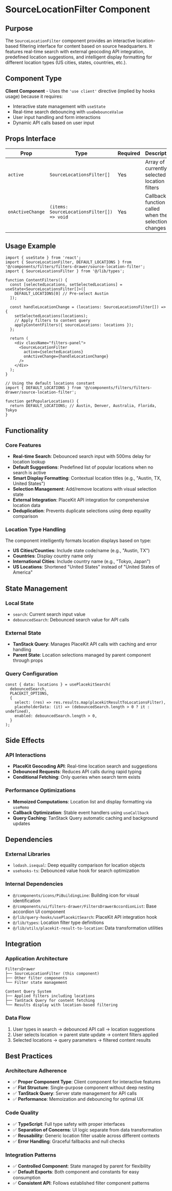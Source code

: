 # SourceLocationFilter Component

## Purpose

The `SourceLocationFilter` component provides an interactive location-based filtering interface for content based on source headquarters. It features real-time search with external geocoding API integration, predefined location suggestions, and intelligent display formatting for different location types (US cities, states, countries, etc.).

## Component Type

**Client Component** - Uses the `'use client'` directive (implied by hooks usage) because it requires:
- Interactive state management with `useState`
- Real-time search debouncing with `useDebounceValue`
- User input handling and form interactions
- Dynamic API calls based on user input

## Props Interface

| Prop | Type | Required | Description |
|------|------|----------|-------------|
| `active` | `SourceLocationsFilter[]` | Yes | Array of currently selected location filters |
| `onActiveChange` | `(items: SourceLocationsFilter[]) => void` | Yes | Callback function called when the selection changes |

## Usage Example

```tsx
import { useState } from 'react';
import { SourceLocationFilter, DEFAULT_LOCATIONS } from '@/components/filters/filters-drawer/source-location-filter';
import { SourceLocationsFilter } from '@/lib/types';

function ContentFilters() {
  const [selectedLocations, setSelectedLocations] = useState<SourceLocationsFilter[]>([
    DEFAULT_LOCATIONS[0] // Pre-select Austin
  ]);

  const handleLocationChange = (locations: SourceLocationsFilter[]) => {
    setSelectedLocations(locations);
    // Apply filters to content query
    applyContentFilters({ sourceLocations: locations });
  };

  return (
    <div className="filters-panel">
      <SourceLocationFilter
        active={selectedLocations}
        onActiveChange={handleLocationChange}
      />
    </div>
  );
}

// Using the default locations constant
import { DEFAULT_LOCATIONS } from '@/components/filters/filters-drawer/source-location-filter';

function getPopularLocations() {
  return DEFAULT_LOCATIONS; // Austin, Denver, Australia, Florida, Tokyo
}
```

## Functionality

### Core Features

- **Real-time Search**: Debounced search input with 500ms delay for location lookup
- **Default Suggestions**: Predefined list of popular locations when no search is active
- **Smart Display Formatting**: Contextual location titles (e.g., "Austin, TX, United States")
- **Selection Management**: Add/remove locations with visual selection state
- **External Integration**: PlaceKit API integration for comprehensive location data
- **Deduplication**: Prevents duplicate selections using deep equality comparison

### Location Type Handling

The component intelligently formats location displays based on type:
- **US Cities/Counties**: Include state code/name (e.g., "Austin, TX")
- **Countries**: Display country name only
- **International Cities**: Include country name (e.g., "Tokyo, Japan")
- **US Locations**: Shortened "United States" instead of "United States of America"

## State Management

### Local State
- `search`: Current search input value
- `debouncedSearch`: Debounced search value for API calls

### External State
- **TanStack Query**: Manages PlaceKit API calls with caching and error handling
- **Parent State**: Location selections managed by parent component through props

### Query Configuration
```tsx
const { data: locations } = usePlacekitSearch(
  debouncedSearch,
  PLACEKIT_OPTIONS,
  {
    select: (res) => res.results.map(placekitResultToLocationsFilter),
    placeholderData: (it) => (debouncedSearch.length > 0 ? it : undefined),
    enabled: debouncedSearch.length > 0,
  }
);
```

## Side Effects

### API Interactions
- **PlaceKit Geocoding API**: Real-time location search and suggestions
- **Debounced Requests**: Reduces API calls during rapid typing
- **Conditional Fetching**: Only queries when search term exists

### Performance Optimizations
- **Memoized Computations**: Location list and display formatting via `useMemo`
- **Callback Optimization**: Stable event handlers using `useCallback`
- **Query Caching**: TanStack Query automatic caching and background updates

## Dependencies

### External Libraries
- `lodash.isequal`: Deep equality comparison for location objects
- `usehooks-ts`: Debounced value hook for search optimization

### Internal Dependencies
- `@/components/icons/PiBuildingLine`: Building icon for visual identification
- `@/components/ui/filters-drawer/FiltersDrawerAccordionList`: Base accordion UI component
- `@/lib/query-hooks/usePlacekitSearch`: PlaceKit API integration hook
- `@/lib/types`: Location filter type definitions
- `@/lib/utils/placekit-result-to-location`: Data transformation utilities

## Integration

### Application Architecture
```
FiltersDrawer
├── SourceLocationFilter (this component)
├── Other filter components
└── Filter state management

Content Query System
├── Applied filters including locations
├── TanStack Query for content fetching
└── Results display with location-based filtering
```

### Data Flow
1. User types in search → debounced API call → location suggestions
2. User selects location → parent state update → content filters applied
3. Selected locations → query parameters → filtered content results

## Best Practices

### Architecture Adherence
- ✅ **Proper Component Type**: Client component for interactive features
- ✅ **Flat Structure**: Single-purpose component without deep nesting
- ✅ **TanStack Query**: Server state management for API calls
- ✅ **Performance**: Memoization and debouncing for optimal UX

### Code Quality
- ✅ **TypeScript**: Full type safety with proper interfaces
- ✅ **Separation of Concerns**: UI logic separate from data transformation
- ✅ **Reusability**: Generic location filter usable across different contexts
- ✅ **Error Handling**: Graceful fallbacks and null checks

### Integration Patterns
- ✅ **Controlled Component**: State managed by parent for flexibility
- ✅ **Default Exports**: Both component and constants for easy consumption
- ✅ **Consistent API**: Follows established filter component patterns